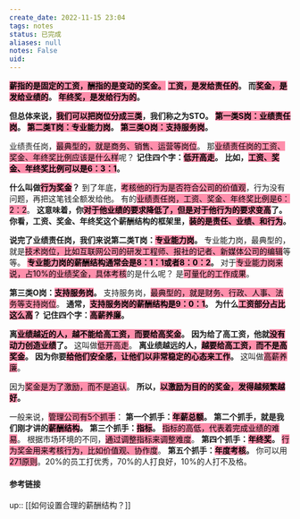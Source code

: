 ```yaml
---
create_date: 2022-11-15 23:04
tags: notes
status: 已完成 
aliases: null
notes: False
uid: 
---
```


**<mark style="background: #FF5582A6;">薪指的是固定的工资，酬指的是变动的奖金。</mark>**
**<mark style="background: #FF5582A6;">工资，是发给责任的</mark>。**
**而<mark style="background: #FF5582A6;">奖金，是发给业绩的</mark>。**
**<mark style="background: #FF5582A6;">年终奖，是发给行为的</mark>。**

**但总体来说，<mark style="background: #FF5582A6;">我们可以把岗位分成三类</mark>，我们称之为STO。**
**<mark style="background: #FF5582A6;">第一类S岗：业绩责任岗</mark>。**
**<mark style="background: #FF5582A6;">第二类T岗：专业能力岗</mark>。**
**<mark style="background: #FF5582A6;">第三类O岗：支持服务岗</mark>。**

业绩责任岗，<mark style="background: #FF5582A6;">最典型的，就是商务、销售、运营等岗位</mark>。
那<mark style="background: #FF5582A6;">业绩责任岗的工资、奖金、年终奖比例应该是什么样</mark>呢？
**记住四个字：<mark style="background: #FF5582A6;">低开高走</mark>。**
**比如，<mark style="background: #FF5582A6;">工资、奖金、年终奖比例可以是6：3：1</mark>。**

**什么叫做<mark style="background: #FF5582A6;">行为奖金</mark>？**
到了年底，<mark style="background: #FF5582A6;">考核他的行为是否符合公司的价值观</mark>，行为没有问题，再把这笔钱全额发给他。
有的<mark style="background: #FF5582A6;">业绩责任岗，工资、奖金、年终奖比例是6：2：2</mark>。
**这意味着，你<mark style="background: #FF5582A6;">对于他业绩的要求降低了，但是对于他行为的要求变高</mark>了。**
**你看，工资、奖金、年终奖这个薪酬结构的框架里，<mark style="background: #FF5582A6;">装的是责任、业绩、和行为</mark>。**

**说完了业绩责任岗，我们来说第二类T岗：<mark style="background: #FF5582A6;">专业能力岗</mark>。**
专业能力岗，最典型的，就是<mark style="background: #FF5582A6;">技术岗位，比如互联网公司的研发工程师、报社的记者、新媒体公司的编辑</mark>等等。
**<mark style="background: #FF5582A6;">专业能力岗的薪酬结构通常会是8：1：1或者8：0：2</mark>。**
对于<mark style="background: #FF5582A6;">专业能力岗来说，占10%的业绩奖金，具体考核</mark>的是什么呢？
是<mark style="background: #FF5582A6;">可量化的工作成果</mark>。

**第三类O岗：<mark style="background: #FF5582A6;">支持服务岗</mark>。**
支持服务岗，<mark style="background: #FF5582A6;">最典型的，就是财务、行政、人事、法务等支持岗位</mark>。
**通常，<mark style="background: #FF5582A6;">支持服务岗的薪酬结构是9：0：1</mark>。**
**为什么<mark style="background: #FF5582A6;">工资部分占比这么高</mark>？**
**记住四个字：<mark style="background: #FF5582A6;">高薪养廉</mark>。**

**离<mark style="background: #FF5582A6;">业绩越近的人，越不能给高工资，而要给高奖金</mark>。**
**因为给了高工资，他就<mark style="background: #FF5582A6;">没有动力创造业绩</mark>了。**
这叫做<mark style="background: #FF5582A6;">低开高走</mark>。
**离业绩越远的人，<mark style="background: #FF5582A6;">越要给高工资，而不是高奖金</mark>。**
**因为你要<mark style="background: #FF5582A6;">给他们安全感，让他们以非常稳定的心态来工作</mark>。**
这叫做<mark style="background: #FF5582A6;">高薪养廉</mark>。

因为<mark style="background: #FF5582A6;">奖金是为了激励，而不是追认</mark>。
**所以，<mark style="background: #FF5582A6;">以激励为目的的奖金，发得越频繁越好</mark>。**

一般来说，<mark style="background: #FF5582A6;">管理公司有5个抓手</mark>：
**第一个抓手：<mark style="background: #FF5582A6;">年薪总额</mark>。**
**第二个抓手，就是我们刚才讲的<mark style="background: #FF5582A6;">薪酬结构</mark>。**
**第三个抓手：<mark style="background: #FF5582A6;">指标</mark>。**
<mark style="background: #FF5582A6;">指标的高低，代表着完成业绩的难易</mark>。
根据市场环境的不同，<mark style="background: #FF5582A6;">通过调整指标来调整难度</mark>。
**第四个抓手：<mark style="background: #FF5582A6;">年终奖</mark>。**
<mark style="background: #FF5582A6;">行为奖金用来考核行为，比如价值观、协作度</mark>。
**第五个抓手：<mark style="background: #FF5582A6;">年度考核</mark>。**
你可以用<mark style="background: #FF5582A6;">271原则</mark>。20%的员工打优秀，70%的人打良好，10%的人打不及格。

#### 参考链接

up:: [[如何设置合理的薪酬结构？]]

